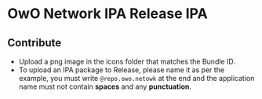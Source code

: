 # OwO Network IPA Release IPA

## Contribute
- Upload a png image in the icons folder that matches the Bundle ID.
- To upload an IPA package to Release, please name it as per the example, you must write `@repo.owo.netowk` at the end and the application name must not contain **spaces** and any **punctuation**.